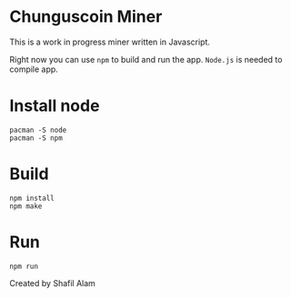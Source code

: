# Chunguscoin Miner

This is a work in progress miner written in Javascript.

Right now you can use `npm` to build and run the app. `Node.js` is needed to compile app.

# Install node
```
pacman -S node
pacman -S npm
```

# Build
```
npm install
npm make
```

# Run
`npm run`

Created by Shafil Alam
